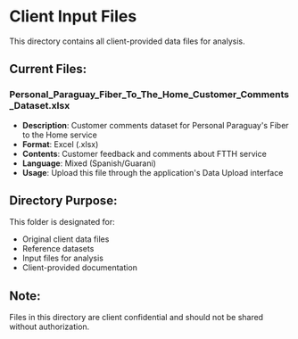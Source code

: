 # Client Input Files

This directory contains all client-provided data files for analysis.

## Current Files:

### Personal_Paraguay_Fiber_To_The_Home_Customer_Comments_Dataset.xlsx
- **Description**: Customer comments dataset for Personal Paraguay's Fiber to the Home service
- **Format**: Excel (.xlsx)
- **Contents**: Customer feedback and comments about FTTH service
- **Language**: Mixed (Spanish/Guarani)
- **Usage**: Upload this file through the application's Data Upload interface

## Directory Purpose:

This folder is designated for:
- Original client data files
- Reference datasets
- Input files for analysis
- Client-provided documentation

## Note:

Files in this directory are client confidential and should not be shared without authorization.